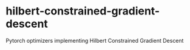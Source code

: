 # hilbert-constrained-gradient-descent
Pytorch optimizers implementing Hilbert Constrained Gradient Descent
